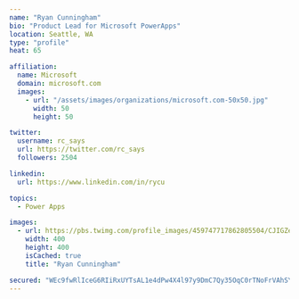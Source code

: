 ```yaml
---
name: "Ryan Cunningham"
bio: "Product Lead for Microsoft PowerApps"
location: Seattle, WA
type: "profile"
heat: 65

affiliation:
  name: Microsoft
  domain: microsoft.com
  images:
    - url: "/assets/images/organizations/microsoft.com-50x50.jpg"
      width: 50
      height: 50

twitter:
  username: rc_says
  url: https://twitter.com/rc_says
  followers: 2504

linkedin:
  url: https://www.linkedin.com/in/rycu

topics:
  - Power Apps

images:
  - url: https://pbs.twimg.com/profile_images/459747717862805504/CJIGZejd_400x400.png
    width: 400
    height: 400
    isCached: true
    title: "Ryan Cunningham"

secured: "WEc9fwRlIceG6RIiRxUYTsAL1e4dPw4X4l97y9DmC7Qy35OqC0rTNoFrVAhSY92GPhB88aMAYfdz/u6Nc9Ia+Zxaz7q5X/P36mHEvPWzOk22Gh9KF2UM69qKyIpA835QEjhs3Y0BvgWW746IIB6C5gbdQeMNUyYDWMkBh+LlFzSADVqhv+DFR017fXaTkC+jOm73ukfSI3X5vvW78yNdAng0h42sQFq48qjOI2fFt+QAJUQL2pSNr+wxomSFi57fUfgTZbixt6EmdpvGLQjKjRHS3bPjdQNlXX4vgzQzcaeq9pZ8PDzBE2OmCuMdO/jj6YjP+zSMkNBpi4dDomiYk/tf2DX2EDx36mw2N+Aj4VFZF9b6OBmTdFfbNwnFU+rI5AySRtwvA6HKw3u7uIcCD0iq0LKj0xZKlOtn5udgqt4=;hGtuH7RI4u705SCJaTS9Vg=="
---
```


